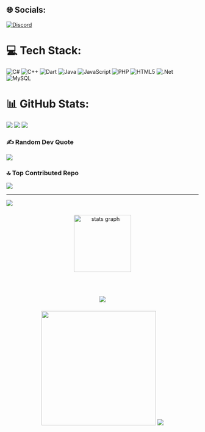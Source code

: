 
## 🌐 Socials:
[![Discord](https://img.shields.io/badge/Discord-%237289DA.svg?logo=discord&logoColor=white)](https://discord.gg/abdelrahman_lo737_03858#0) 

# 💻 Tech Stack:
![C#](https://img.shields.io/badge/c%23-%23239120.svg?style=for-the-badge&logo=csharp&logoColor=white) ![C++](https://img.shields.io/badge/c++-%2300599C.svg?style=for-the-badge&logo=c%2B%2B&logoColor=white) ![Dart](https://img.shields.io/badge/dart-%230175C2.svg?style=for-the-badge&logo=dart&logoColor=white) ![Java](https://img.shields.io/badge/java-%23ED8B00.svg?style=for-the-badge&logo=openjdk&logoColor=white) ![JavaScript](https://img.shields.io/badge/javascript-%23323330.svg?style=for-the-badge&logo=javascript&logoColor=%23F7DF1E) ![PHP](https://img.shields.io/badge/php-%23777BB4.svg?style=for-the-badge&logo=php&logoColor=white) ![HTML5](https://img.shields.io/badge/html5-%23E34F26.svg?style=for-the-badge&logo=html5&logoColor=white) ![.Net](https://img.shields.io/badge/.NET-5C2D91?style=for-the-badge&logo=.net&logoColor=white) ![MySQL](https://img.shields.io/badge/mysql-4479A1.svg?style=for-the-badge&logo=mysql&logoColor=white)
# 📊 GitHub Stats:

![](https://github-readme-stats.vercel.app/api?username=AbdulrahmanHamdy&theme=merko&hide_border=false&include_all_commits=true&count_private=true)
![](https://github-readme-streak-stats.herokuapp.com/?user=AbdulrahmanHamdy&theme=merko&hide_border=false)
![](https://github-readme-stats.vercel.app/api/top-langs/?username=AbdulrahmanHamdy&theme=merko&hide_border=false&include_all_commits=true&count_private=true&layout=compact)

### ✍️ Random Dev Quote
![](https://quotes-github-readme.vercel.app/api?type=horizontal&theme=radical)

### 🔝 Top Contributed Repo
![](https://github-contributor-stats.vercel.app/api?username=AbdulrahmanHamdy&limit=5&theme=dark&combine_all_yearly_contributions=true)

---
[![](https://visitcount.itsvg.in/api?id=AbdulrahmanHamdy&icon=0&color=0)](https://visitcount.itsvg.in)
<div align="center">
 
###

<div align="center">
  <img src="https://github-readme-stats.vercel.app/api?username=AbdulrahmanHamdy&hide_title=false&hide_rank=false&show_icons=true&include_all_commits=true&count_private=true&disable_animations=false&theme=dracula&locale=en&hide_border=false&order=1" height="150" alt="stats graph"  />
</div>

###


###


<br clear="both">



###

<div align="center">
  <img src="https://profile-counter.glitch.me/AbdulrahmanHamdy/count.svg?"  />
</div>

###

<div align="center">
 
 <img height="300" src="https://media3.giphy.com/media/v1.Y2lkPTc5MGI3NjExYjRpYWFnb2wyOWRwMTE4dm5meWQ4NjU4aDk1MXBsMjl6cm5iZTVhcyZlcD12MV9pbnRlcm5hbF9naWZfYnlfaWQmY3Q9Zw/UYzSmRaDu5eVpbvZqw/giphy.webp"  />
  <img src=https://media0.giphy.com/media/v1.Y2lkPTc5MGI3NjExbTVod28xZTI3NXNiNjBnbnMweHZzYm1hcHpiYXcwczF5bG01cGIwMyZlcD12MV9pbnRlcm5hbF9naWZfYnlfaWQmY3Q9Zw/l41YtCEE2cEMBK9oI/giphy.webp  />
 </div>

###

<!-- Proudly created with GPRM ( https://gprm.itsvg.in ) -->
